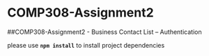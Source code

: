 # COMP308-Assignment2

##COMP308-Assignment2 - Business Contact List	–	Authentication

please use **`npm install`** to install project dependencies
